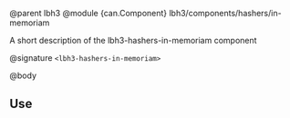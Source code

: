 @parent lbh3
@module {can.Component} lbh3/components/hashers/in-memoriam <lbh3-hashers-in-memoriam>

A short description of the lbh3-hashers-in-memoriam component

@signature `<lbh3-hashers-in-memoriam>`

@body

## Use

